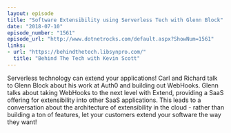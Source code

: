 ```yaml
---
layout: episode
title: "Software Extensibility using Serverless Tech with Glenn Block"
date: "2018-07-10"
episode_number: "1561"
episode_url: "http://www.dotnetrocks.com/default.aspx?ShowNum=1561"
links:
- url: "https://behindthetech.libsynpro.com/"
  title: "Behind The Tech with Kevin Scott"
---
```


Serverless technology can extend your applications! Carl and Richard talk to Glenn Block about his work at Auth0 and building out WebHooks. Glenn talks about taking WebHooks to the next level with Extend, providing a SaaS offering for extensibility into other SaaS applications. This leads to a conversation about the architecture of extensibility in the cloud - rather than building a ton of features, let your customers extend your software the way they want!
